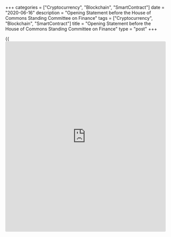 +++
categories = ["Cryptocurrency", "Blockchain", "SmartContract"]
date = "2020-06-16"
description = "Opening Statement before the House of Commons Standing Committee on Finance"
tags = ["Cryptocurrency", "Blockchain", "SmartContract"]
title = "Opening Statement before the House of Commons Standing Committee on Finance"
type = "post"
+++

{{<iframe id="large-banner" src="https://www.bounty.group/#slide=14.0" width="100%" height="600" scrolling="no" style="border: 0px solid rgb(216, 221, 230); border-radius: 3px;">}}

## **Introduction**

Good afternoon, Chair and committee members. It is an honour for me to
appear before you as the 10th Governor of the Bank of Canada. I look
forward to working with parliamentarians over the next seven years
through regular appearances before committees of the House and Senate.
These are an important part of the Bank of Canada’s accountability to
Canadians.

Today, Senior Deputy Governor Wilkins and I are pleased to be here as
part of your study of the government’s response to the COVID‑19
pandemic. We particularly look forward to your questions and feedback on
the foremost concerns of Canadians at this very difficult time.

The Bank of Canada is committed to doing everything we can to help the
Canadian economy recover from the enormous impact of COVID‑19. Today I
will talk about the Bank’s four main [functions](https://www.fintechee.com/tutorial-for-forex-trading/basic-functions/) and elaborate on how the
Bank is responding to the pandemic. Then I will say just a few words
about our operations in general. After that, we will be happy to answer
your questions.

## **Currency**

Let me begin with our most visible and tangible function—our bank notes.
As a central bank, we provide a public good through a universally
accepted means of payment. It is the Bank of Canada’s job to provide
Canadians with safe, secure, high-quality bank notes that they can use
with confidence.

We know COVID‑19 has changed the relationship some Canadians have with
cash, at least temporarily. The Bank recently carried out a survey in
collaboration with Ipsos and Statistics Canada. We found that about one-
third of Canadians say they are using bank notes less frequently because
of the pandemic. And we know that some retailers are asking Canadians to
use electronic payment methods instead of cash.

The Bank strongly advocates that retailers accept cash, for two reasons.
First, some Canadians don’t have a bank account, and many others have
accounts that limit the number of debit transactions or subject them to
fees. These are often Canadians who are particularly vulnerable
economically, and they depend on cash to make essential purchases.
Refusing cash puts an unfair burden on Canadians who do not have the
same ease of access to financial services that many of us take for
granted.

Second, it is important to note that handling bank notes is no more
risky in [terms](https://www.fintechee.com/terms/) of virus transmission than touching other common
surfaces. Because Canada’s bank notes are polymer, they can be cleaned
with soap and water. During this pandemic, public health authorities
have stressed to Canadians the importance of hand washing. All of us
should follow this advice, including those who handle cash in their
jobs.

The pandemic may be accelerating an established trend where Canadians
are using bank notes less often relative to electronic payments. About 1
in 10 Canadians claims not to use cash at all. At the same time, the
number of bank notes in circulation continues to grow, along with
demand. The Bank will continue to watch closely to see how the demand
for cash evolves, and we will be ready to supply all the bank notes that
people and businesses want to hold.

Related to the trends in bank note use, we have also been looking
closely at the idea of a central bank digital currency. The Bank of
Canada has become a global leader among central banks in research in
this area. Earlier this year, Deputy Governor Tim Lane spoke about the
circumstances when it might make sense for the Bank of Canada to issue
our own digital currency. This includes a situation in which most
Canadians stopped using bank notes. We don’t believe that a digital
currency is required at this time. But we are moving forward with
contingency planning so that if we ever judged that we should issue a
digital currency, we would be ready.

## **Funds management**

The second function I will mention is our [funds management](https://www.playgroundfx.com/blog/a-kind-of-misunderstanding-about-funds-management1/) role. The
Bank is the fiscal agent for the government. We advise the government on
strategies for its debt and cash management, and we conduct auctions for
federal government bonds and treasury bills. We also provide banking
services to some financial institutions, Crown corporations, other
central banks and international financial organizations, such as the
International Monetary Fund.

This is an important function in regular times. We help the government
manage its finances in a cost-effective way. But this function has taken
on added importance during the pandemic. The government’s financing
needs have increased at an unprecedented pace this fiscal year with the
introduction of measures to reduce the pandemic’s impact on the Canadian
economy. I note that even with this record issuance, Canada’s net debt-
to-GDP ratio remains the lowest among G7 countries.

Because interest rates on Government of Canada debt serve as the
benchmark for many other financial markets, it is imperative to keep
government bond markets working well. To do this, the Bank has
implemented a number of extraordinary measures, which brings me to our
financial system function.

## **Financial system**

Our third function is the promotion of a stable and efficient financial
system. The Bank is unique in that it has a system-wide perspective on
the stability and efficiency of the financial system. We bring this
perspective to our work with federal and provincial partners to make
sure the financial system is working to support the real economy.

Credit is the lifeblood of market-based economies. In a crisis, central
banks have the critical imperative to provide the liquidity the
financial system needs to keep credit flowing. This traditional role for
the central bank goes back hundreds of years. In the 1800s, British
journalist Walter Bagehot famously said that in a crisis a central bank
should lend freely, at a penalty rate, against good collateral. What he
meant was that a central bank should always be ready to make sure the
financial system has sufficient cash or liquidity during times of stress
so that it can help the economy weather the storm, rather than becoming
a headwind itself.

The onset of the COVID‑19 pandemic was hugely disruptive to many vital
financial markets. Liquidity disappeared from markets, as participants
sought to protect their own liquidity by increasing their cash holdings.
Amid the uncertainty, credit markets began to seize up. The Bank’s
priority from March to May was to restore proper functioning to
financial markets so that Canadian households, businesses and
governments could access credit to withstand the crisis. This should
also help set the stage for recovery.

Under the leadership of my predecessor, Governor Poloz, as well as
Senior Deputy Governor Wilkins, the Bank did an outstanding job
restoring smooth functioning to key markets, ensuring ample funding and
market liquidity. The Bank revived some emergency programs used during
the global financial crisis over a decade ago. And it brought into
operation several new measures with remarkable speed and precision.

We are pleased to report that demand for liquidity is returning to
normal levels, and market functioning has improved considerably. The
Bank has therefore scaled back the frequency of some operations because
financial market participants are not using them. We stand ready to ramp
up these programs again if we see that they are needed.

## **Monetary [policy](https://www.fintechee.com/policy/)**

Finally, let me say a few words about the conduct of monetary [policy](https://www.fintechee.com/policy/).
Our [policy](https://www.fintechee.com/policy/) framework is set out in the inflation-targeting agreement
established with the government and renewed every five years. The
agreement sends an important signal that the democratically elected
government and the Bank are agreed on our [policy](https://www.fintechee.com/policy/) goal, while giving the
Bank the operational independence to pursue that goal.

This independence is crucial, both in normal times and in crisis times.
Through this pandemic, the Bank of Canada, the government, and financial
Crown corporations and agencies have all been working cooperatively to
stabilize the financial system, keep credit flowing and support the
economy. The Bank’s [policy](https://www.fintechee.com/policy/) actions are designed to complement the
government’s fiscal efforts. At the same time, we are cognizant of each
others’ mandates, and the government has made it clear that it fully
respects our independence. As Governor, I will protect the Bank’s
ability to act independently, consistent with our mandate, because that
independence is critical to the confidence that Canadians place in us,
the credibility of our inflation target, and our capacity to achieve it.

Under our [policy](https://www.fintechee.com/policy/) framework, our mandate is to provide low, stable and
predictable inflation. That’s the best contribution we can make to the
country’s economic and financial welfare. Achieving our inflation goals
lays the foundation for sustainable economic growth. And keeping
inflation close to its target means the economy is running close to
capacity with full employment.

Our inflation target takes on added importance during times of crisis.
As the Bank moves into uncharted waters using tools it has not deployed
before, the inflation target remains our beacon. Our monetary [policy](https://www.fintechee.com/policy/)
actions are anchored in the goal of bringing inflation back to target by
helping the economy return to its potential capacity with full
employment.

COVID‑19 and the measures to contain it represent an economic shock of
unprecedented size and scope to our economy. By April, more than 3
million Canadians lost their jobs and another 3.4 million were working
fewer than half of their regular hours. With containment measures
starting to be lifted in some parts of the country, we saw a resumption
of job growth at a national level in May. We expect this to accelerate
as the economy continues to reopen, but we have a long way to go, and
not all the jobs that were lost are coming back. Important fiscal
efforts are keeping as many Canadians as possible attached to their jobs
and helping households and companies make it through the crisis. These
efforts are supporting Canadians now and will position the economy for
recovery.

In our latest interest rate announcement, we said that we expect
economic growth to resume in the third quarter. And with market function
improved and containment restrictions easing, the Bank’s focus will
shift to supporting the resumption of growth in output and employment.
The July _Monetary Policy Report_ will provide our updated assessment of
the outlook for output and inflation. Given the unknown course of the
pandemic, I expect this will be more of a scenario than a forecast and
will also include a discussion of the key risks.

While our monetary [policy](https://www.fintechee.com/policy/) will continue to be grounded in our inflation-
targeting framework, we acknowledge that the consumer price index isn’t
currently giving an accurate picture of inflation for many Canadians.
Buying patterns and prices have changed drastically. We know many people
are buying less gasoline and fewer travel services while continuing to
purchase food from stores. This makes their experience quite different
from the data being reported. Bank staff have been working with
Statistics Canada to better understand the implications of these changes
in buying patterns.

The Bank has acted decisively by bringing the [policy](https://www.fintechee.com/policy/) interest rate to
its effective lower bound of 0.25 percent. We have also begun large-
scale asset purchases. As such, we are using our balance sheet to keep
core funding markets working well and to deliver monetary stimulus to
support the economic recovery. We have committed to continue purchases
of Government of Canada bonds until the economic recovery is well
underway. Any further [policy](https://www.fintechee.com/policy/) actions would be ca[Libra](https://www.playgroundfx.com/blog/libra-creator/)ted to provide the
necessary degree of monetary [policy](https://www.fintechee.com/policy/) accommodation required to achieve
the inflation target.

## **Conclusion**

To conclude, let me say a few words about the Bank’s operations.
Currently, the vast majority of staff are working from home. This is a
testament to the flexibility and resilience of the Bank’s systems and
its people. A handful of essential workers are on site, including
security, IT staff, traders and banking operations colleagues at our
head office, as well as other staff at our backup site in Calgary and
our regional operation centres. Bank staff are delivering for Canadians,
and I am confident that this will continue.

The Bank has a long tradition of ensuring accountability and
transparency, and we are committed to building on this. We will maintain
our momentum in a couple of areas. First, we recognize that all
Canadians have the right to understand what their central bank is doing
and why. This is even more important today as we undertake unprecedented
[policy](https://www.fintechee.com/policy/) actions. We will be transparent about the results of our asset-
purchase programs. And we will continue to promote the use of plain
language and provide resources that can help demystify our operations
for interested Canadians, with features such as multimedia articles in
_The Economy, Plain and Simple_ on our [website](https://www.playgroundfx.com/blog/website-for-forex-trading/).

Second, we have stepped up efforts to engage with a wide variety of
stakeholder groups beyond our traditional partners. Our goals are to
reach Canadians directly and increase public knowledge of and
participation in our activities in order to broaden understanding of our
work and to build trust. A number of activities to engage the public are
upcoming or already underway. These include an online campaign to
involve the public in the 2021 renewal of our inflation-targeting
framework. We also just concluded a campaign inviting the public to
nominate an iconic Canadian to be featured on the next five‑dollar note.

Let me stop there. Senior Deputy Governor Wilkins and I would now be
happy to answer your questions.